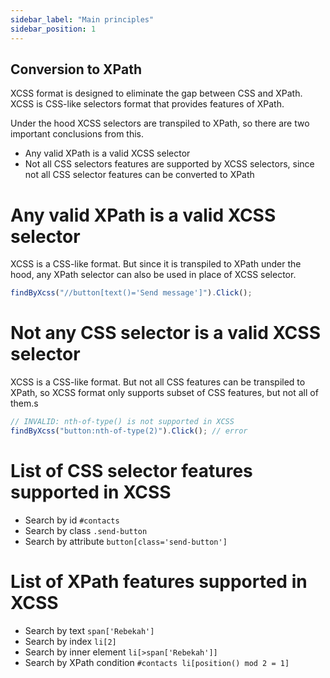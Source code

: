 ```yaml
---
sidebar_label: "Main principles"
sidebar_position: 1
---
```


## Conversion to XPath

XCSS format is designed to eliminate the gap between CSS and XPath.
XCSS is CSS-like selectors format that provides features of XPath.

Under the hood XCSS selectors are transpiled to XPath, so there are two important conclusions from this.

- Any valid XPath is a valid XCSS selector
- Not all CSS selectors features are supported by XCSS selectors, since not all CSS selector features can be converted to XPath

# Any valid XPath is a valid XCSS selector

XCSS is a CSS-like format. But since it is transpiled to XPath under the hood, any XPath selector can also be used in place of XCSS selector.

```ts
findByXcss("//button[text()='Send message']").Click();
```

# Not any CSS selector is a valid XCSS selector

XCSS is a CSS-like format. But not all CSS features can be transpiled to XPath, so XCSS format only supports subset of CSS features, but not all of them.s

```ts
// INVALID: nth-of-type() is not supported in XCSS
findByXcss("button:nth-of-type(2)").Click(); // error
```

# List of CSS selector features supported in XCSS

- Search by id `#contacts`
- Search by class `.send-button`
- Search by attribute `button[class='send-button']`

# List of XPath features supported in XCSS

- Search by text `span['Rebekah']`
- Search by index `li[2]`
- Search by inner element `li[>span['Rebekah']]`
- Search by XPath condition `#contacts li[position() mod 2 = 1]`
